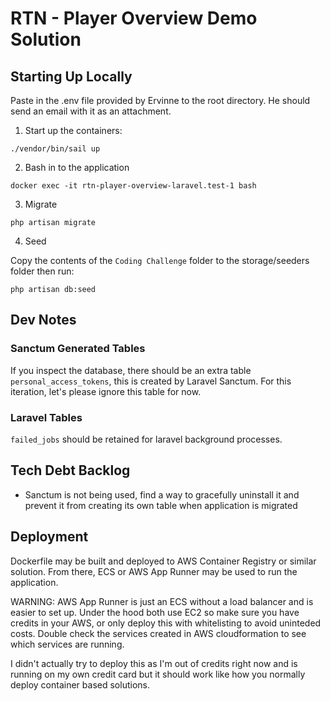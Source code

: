 # RTN - Player Overview Demo Solution

## Starting Up Locally

Paste in the .env file provided by Ervinne to the root directory. He should send an email with it as an attachment.

1. Start up the containers:

```
./vendor/bin/sail up
```

2. Bash in to the application

```
docker exec -it rtn-player-overview-laravel.test-1 bash
```

3. Migrate 

```
php artisan migrate
```

4. Seed

Copy the contents of the `Coding Challenge` folder to the storage/seeders folder then run:

```
php artisan db:seed
```

## Dev Notes

### Sanctum Generated Tables
If you inspect the database, there should be an extra table `personal_access_tokens`, this is created by Laravel Sanctum. For this iteration, let's please ignore this table for now.

### Laravel Tables
`failed_jobs` should be retained for laravel background processes.

## Tech Debt Backlog

- Sanctum is not being used, find a way to gracefully uninstall it and prevent it from creating its own table when application is migrated

## Deployment

Dockerfile may be built and deployed to AWS Container Registry or similar solution. From there, ECS or AWS App Runner may be used to run the application.

WARNING: AWS App Runner is just an ECS without a load balancer and is easier to set up.  Under the hood both use EC2 so make sure you have credits in your AWS, or only deploy this with whitelisting to avoid uninteded costs. Double check the services created in AWS cloudformation to see which services are running.

I didn't actually try to deploy this as I'm out of credits right now and is running on my own credit card but it should work like how you normally deploy container based solutions.